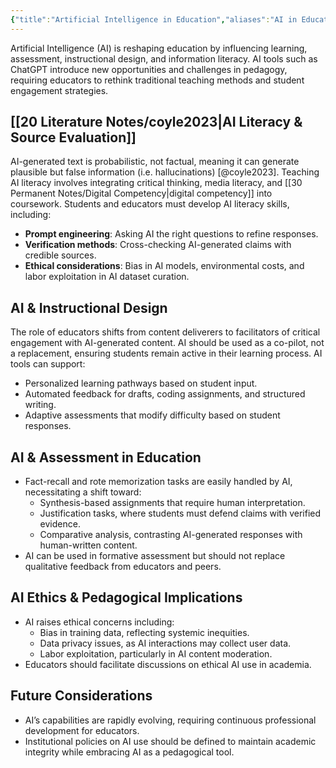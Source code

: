 ```yaml
---
{"title":"Artificial Intelligence in Education","aliases":"AI in Education","tags":["ai","pedagogy","technology"],"dg-publish":true,"created":"2025-02-16","modified":"2025-02-16","permalink":"/30-permanent-notes/artificial-intelligence-in-education/","dgPassFrontmatter":true,"updated":"2025-02-16"}
---
```



Artificial Intelligence (AI) is reshaping education by influencing learning, assessment, instructional design, and information literacy. AI tools such as ChatGPT introduce new opportunities and challenges in pedagogy, requiring educators to rethink traditional teaching methods and student engagement strategies.

## [[20 Literature Notes/coyle2023\|AI Literacy & Source Evaluation]]

AI-generated text is probabilistic, not factual, meaning it can generate plausible but false information (i.e. hallucinations) [@coyle2023]. Teaching AI literacy involves integrating critical thinking, media literacy, and [[30 Permanent Notes/Digital Competency\|digital competency]] into coursework. Students and educators must develop AI literacy skills, including:

  - **Prompt engineering**: Asking AI the right questions to refine responses.
  - **Verification methods**: Cross-checking AI-generated claims with credible sources.
  - **Ethical considerations**: Bias in AI models, environmental costs, and labor exploitation in AI dataset curation.

## AI & Instructional Design

The role of educators shifts from content deliverers to facilitators of critical engagement with AI-generated content. AI should be used as a co-pilot, not a replacement, ensuring students remain active in their learning process. AI tools can support:

  - Personalized learning pathways based on student input.
  - Automated feedback for drafts, coding assignments, and structured writing.
  - Adaptive assessments that modify difficulty based on student responses.

## AI & Assessment in Education

- Fact-recall and rote memorization tasks are easily handled by AI, necessitating a shift toward:
  - Synthesis-based assignments that require human interpretation.
  - Justification tasks, where students must defend claims with verified evidence.
  - Comparative analysis, contrasting AI-generated responses with human-written content.
- AI can be used in formative assessment but should not replace qualitative feedback from educators and peers.

## AI Ethics & Pedagogical Implications

- AI raises ethical concerns including:
  - Bias in training data, reflecting systemic inequities.
  - Data privacy issues, as AI interactions may collect user data.
  - Labor exploitation, particularly in AI content moderation.
- Educators should facilitate discussions on ethical AI use in academia.

## Future Considerations

- AI’s capabilities are rapidly evolving, requiring continuous professional development for educators.
- Institutional policies on AI use should be defined to maintain academic integrity while embracing AI as a pedagogical tool.
